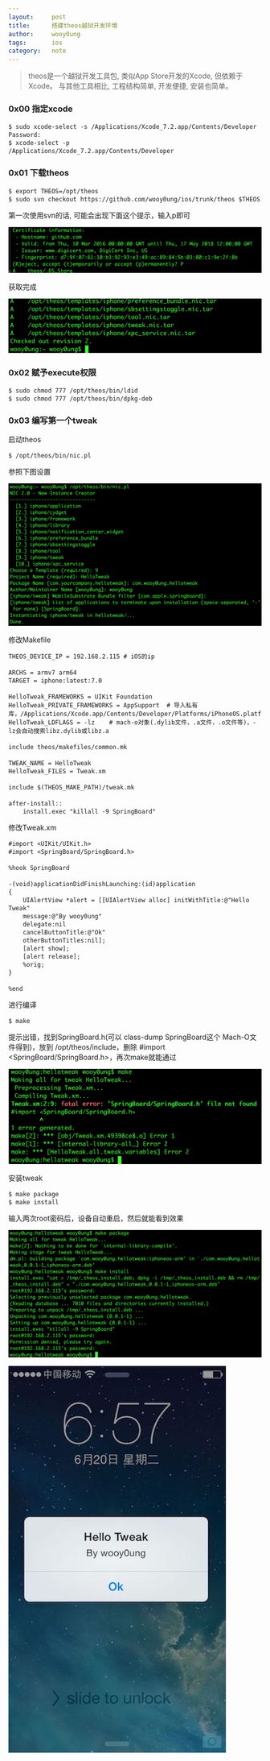 ```yaml
---
layout:     post
title:      搭建theos越狱开发环境
author:     wooy0ung
tags: 		ios
category:  	note
---
```



>theos是一个越狱开发工具包, 类似App Store开发的Xcode, 但依赖于Xcode。
>与其他工具相比, 工程结构简单, 开发便捷, 安装也简单。


### 0x00 指定xcode

```
$ sudo xcode-select -s /Applications/Xcode_7.2.app/Contents/Developer
Password:
$ xcode-select -p
/Applications/Xcode_7.2.app/Contents/Developer
```
<!-- more -->


### 0x01 下载theos

```
$ export THEOS=/opt/theos        
$ sudo svn checkout https://github.com/wooy0ung/ios/trunk/theos $THEOS
```

第一次使用svn的话, 可能会出现下面这个提示，输入p即可

![](/assets/img/note/2017-06-15-theos-configure/0x00.png)

获取完成

![](/assets/img/note/2017-06-15-theos-configure/0x01.png)


### 0x02 赋予execute权限

```
$ sudo chmod 777 /opt/theos/bin/ldid
$ sudo chmod 777 /opt/theos/bin/dpkg-deb
```


### 0x03 编写第一个tweak

启动theos

```
$ /opt/theos/bin/nic.pl
```

参照下图设置

![](/assets/img/note/2017-06-15-theos-configure/0x02.png)

修改Makefile
```
THEOS_DEVICE_IP = 192.168.2.115	# iOS的ip

ARCHS = armv7 arm64
TARGET = iphone:latest:7.0

HelloTweak_FRAMEWORKS = UIKit Foundation
HelloTweak_PRIVATE_FRAMEWORKS = AppSupport	# 导入私有库，/Applications/Xcode.app/Contents/Developer/Platforms/iPhoneOS.platform/Developer/SDKs/iPhoneOS9.3.sdk/System/Library/
HelloTweak_LDFLAGS = -lz	# mach-o对象(.dylib文件，.a文件，.o文件等)，-lz会自动搜索libz.dylib或libz.a

include theos/makefiles/common.mk

TWEAK_NAME = HelloTweak
HelloTweak_FILES = Tweak.xm

include $(THEOS_MAKE_PATH)/tweak.mk

after-install::
	install.exec "killall -9 SpringBoard"
```

修改Tweak.xm

```
#import <UIKit/UIKit.h>
#import <SpringBoard/SpringBoard.h>

%hook SpringBoard

-(void)applicationDidFinishLaunching:(id)application
{
	UIAlertView *alert = [[UIAlertView alloc] initWithTitle:@"Hello Tweak"
	message:@"By wooy0ung"
	delegate:nil
	cancelButtonTitle:@"Ok"
	otherButtonTitles:nil];
	[alert show];
	[alert release];
	%orig;
}

%end
```

进行编译

```
$ make
```

提示出错，找到SpringBoard.h(可以 class-dump SpringBoard这个 Mach-O文件得到)，放到 /opt/theos/include，删除 #import <SpringBoard/SpringBoard.h>，再次make就能通过

![](/assets/img/note/2017-06-15-theos-configure/0x03.png)

安装tweak

```
$ make package
$ make install
```

输入两次root密码后，设备自动重启，然后就能看到效果

![](/assets/img/note/2017-06-15-theos-configure/0x04.png)

![](/assets/img/note/2017-06-15-theos-configure/0x05.png)